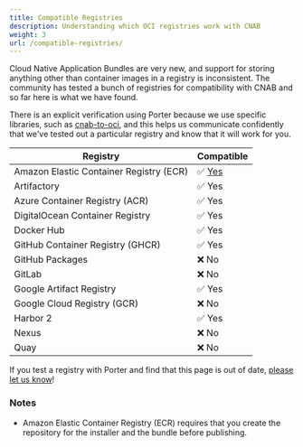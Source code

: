 ```yaml
---
title: Compatible Registries
description: Understanding which OCI registries work with CNAB
weight: 3
url: /compatible-registries/
---
```


Cloud Native Application Bundles are very new, and support for storing anything
other than container images in a registry is inconsistent. The community has
tested a bunch of registries for compatibility with CNAB and so far here is what
we have found.

There is an explicit verification using Porter because we use specific libraries,
such as [cnab-to-oci], and this helps us communicate confidently that we've tested
out a particular registry and know that it will work for you.

| Registry                                | Compatible       |
| --------------------------------------- | ---------------- |
| Amazon Elastic Container Registry (ECR) | ✅ [Yes](#notes) |
| Artifactory                             | ✅ Yes           |
| Azure Container Registry (ACR)          | ✅ Yes           |
| DigitalOcean Container Registry         | ✅ Yes           |
| Docker Hub                              | ✅ Yes           |
| GitHub Container Registry (GHCR)        | ✅ Yes           |
| GitHub Packages                         | ❌ No            |
| GitLab                                  | ❌ No            |
| Google Artifact Registry                | ✅ Yes           |
| Google Cloud Registry (GCR)             | ❌ No            |
| Harbor 2                                | ✅ Yes           |
| Nexus                                   | ❌ No            |
| Quay                                    | ❌ No            |

If you test a registry with Porter and find that this page is out of date, [please
let us know](https://github.com/deislabs/porter/issues/new)!

### Notes

- Amazon Elastic Container Registry (ECR) requires that you create the repository for the installer and the bundle before publishing.

[cnab-to-oci]: https://github.com/cnabio/cnab-to-oci
[oci-spec]: https://github.com/opencontainers/distribution-spec/blob/master/spec.md
